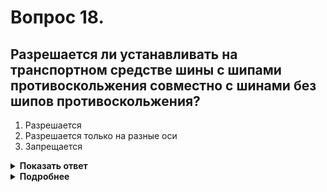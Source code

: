 # Вопрос 18.

## Разрешается ли устанавливать на транспортном средстве шины с шипами противоскольжения совместно с шинами без шипов противоскольжения?

1. Разрешается
2. Разрешается только на разные оси
3. Запрещается

<details>
<summary><b>Показать ответ</b></summary>
Правильный ответ: 3
</details>
<details>
<summary><b>Подробнее</b></summary>
Запрещается устанавливать на транспортном средстве ошипованные и неошипованные шины.
(«Перечень неисправностей» п. 5.2.)
</details>